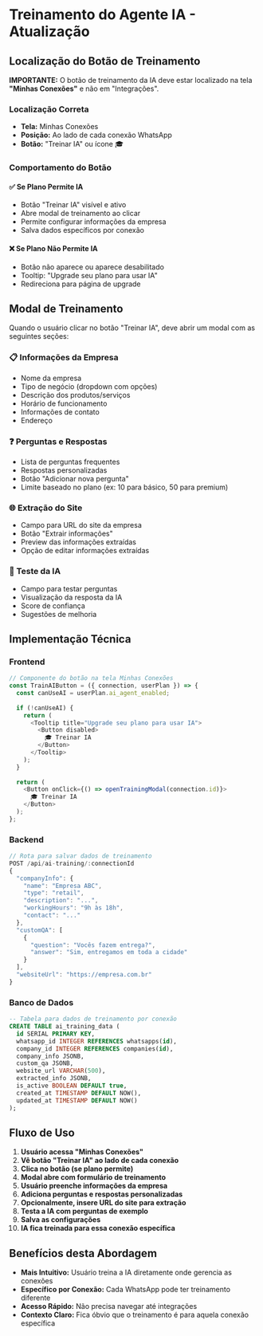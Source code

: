 # Treinamento do Agente IA - Atualização

## Localização do Botão de Treinamento

**IMPORTANTE:** O botão de treinamento da IA deve estar localizado na tela **"Minhas Conexões"** e não em "Integrações".

### Localização Correta
- **Tela:** Minhas Conexões
- **Posição:** Ao lado de cada conexão WhatsApp
- **Botão:** "Treinar IA" ou ícone 🎓

### Comportamento do Botão

#### ✅ Se Plano Permite IA
- Botão "Treinar IA" visível e ativo
- Abre modal de treinamento ao clicar
- Permite configurar informações da empresa
- Salva dados específicos por conexão

#### ❌ Se Plano Não Permite IA
- Botão não aparece ou aparece desabilitado
- Tooltip: "Upgrade seu plano para usar IA"
- Redireciona para página de upgrade

## Modal de Treinamento

Quando o usuário clicar no botão "Treinar IA", deve abrir um modal com as seguintes seções:

### 📋 Informações da Empresa
- Nome da empresa
- Tipo de negócio (dropdown com opções)
- Descrição dos produtos/serviços
- Horário de funcionamento
- Informações de contato
- Endereço

### ❓ Perguntas e Respostas
- Lista de perguntas frequentes
- Respostas personalizadas
- Botão "Adicionar nova pergunta"
- Limite baseado no plano (ex: 10 para básico, 50 para premium)

### 🌐 Extração do Site
- Campo para URL do site da empresa
- Botão "Extrair informações"
- Preview das informações extraídas
- Opção de editar informações extraídas

### 🎯 Teste da IA
- Campo para testar perguntas
- Visualização da resposta da IA
- Score de confiança
- Sugestões de melhoria

## Implementação Técnica

### Frontend
```typescript
// Componente do botão na tela Minhas Conexões
const TrainAIButton = ({ connection, userPlan }) => {
  const canUseAI = userPlan.ai_agent_enabled;
  
  if (!canUseAI) {
    return (
      <Tooltip title="Upgrade seu plano para usar IA">
        <Button disabled>
          🎓 Treinar IA
        </Button>
      </Tooltip>
    );
  }
  
  return (
    <Button onClick={() => openTrainingModal(connection.id)}>
      🎓 Treinar IA
    </Button>
  );
};
```

### Backend
```typescript
// Rota para salvar dados de treinamento
POST /api/ai-training/:connectionId
{
  "companyInfo": {
    "name": "Empresa ABC",
    "type": "retail",
    "description": "...",
    "workingHours": "9h às 18h",
    "contact": "..."
  },
  "customQA": [
    {
      "question": "Vocês fazem entrega?",
      "answer": "Sim, entregamos em toda a cidade"
    }
  ],
  "websiteUrl": "https://empresa.com.br"
}
```

### Banco de Dados
```sql
-- Tabela para dados de treinamento por conexão
CREATE TABLE ai_training_data (
  id SERIAL PRIMARY KEY,
  whatsapp_id INTEGER REFERENCES whatsapps(id),
  company_id INTEGER REFERENCES companies(id),
  company_info JSONB,
  custom_qa JSONB,
  website_url VARCHAR(500),
  extracted_info JSONB,
  is_active BOOLEAN DEFAULT true,
  created_at TIMESTAMP DEFAULT NOW(),
  updated_at TIMESTAMP DEFAULT NOW()
);
```

## Fluxo de Uso

1. **Usuário acessa "Minhas Conexões"**
2. **Vê botão "Treinar IA" ao lado de cada conexão**
3. **Clica no botão (se plano permite)**
4. **Modal abre com formulário de treinamento**
5. **Usuário preenche informações da empresa**
6. **Adiciona perguntas e respostas personalizadas**
7. **Opcionalmente, insere URL do site para extração**
8. **Testa a IA com perguntas de exemplo**
9. **Salva as configurações**
10. **IA fica treinada para essa conexão específica**

## Benefícios desta Abordagem

- **Mais Intuitivo:** Usuário treina a IA diretamente onde gerencia as conexões
- **Específico por Conexão:** Cada WhatsApp pode ter treinamento diferente
- **Acesso Rápido:** Não precisa navegar até integrações
- **Contexto Claro:** Fica óbvio que o treinamento é para aquela conexão específica